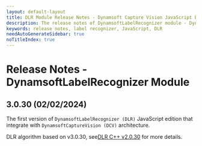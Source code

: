 ```yaml
---
layout: default-layout
title: DLR Module Release Notes - Dynamsoft Capture Vision JavaScript Edition
description: The release notes of DynamsoftLabelRecognizer module - Dynamsoft Capture Vision JavaScript Edition.
keywords: release notes, label recognizer, JavaScript, DLR
needAutoGenerateSidebar: true
noTitleIndex: true
---
```


# Release Notes - DynamsoftLabelRecognizer Module

## 3.0.30 (02/02/2024)

The first version of `DynamsoftLabelRecognizer (DLR)` JavaScript edition that integrate with `DynamsoftCaptureVision (DCV)` architecture.

DLR algorithm based on v3.0.30, see[DLR C++ v2.0.30](https://www.dynamsoft.com/capture-vision/docs/server/programming/cplusplus/release-notes/dlr.html#3030-02012024) for more details.